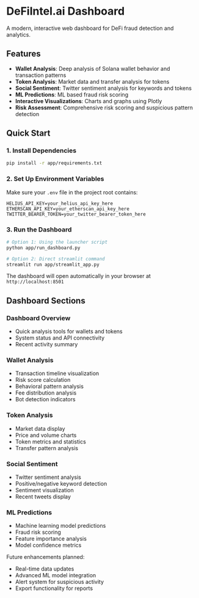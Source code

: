 # DeFiIntel.ai Dashboard

A modern, interactive web dashboard for DeFi fraud detection and analytics.

## Features

- **Wallet Analysis**: Deep analysis of Solana wallet behavior and transaction patterns
- **Token Analysis**: Market data and transfer analysis for tokens
- **Social Sentiment**: Twitter sentiment analysis for keywords and tokens
- **ML Predictions**: ML based fraud risk scoring
- **Interactive Visualizations**: Charts and graphs using Plotly
- **Risk Assessment**: Comprehensive risk scoring and suspicious pattern detection

## Quick Start

### 1. Install Dependencies
```bash
pip install -r app/requirements.txt
```

### 2. Set Up Environment Variables
Make sure your `.env` file in the project root contains:
```env
HELIUS_API_KEY=your_helius_api_key_here
ETHERSCAN_API_KEY=your_etherscan_api_key_here
TWITTER_BEARER_TOKEN=your_twitter_bearer_token_here
```

### 3. Run the Dashboard
```bash
# Option 1: Using the launcher script
python app/run_dashboard.py

# Option 2: Direct streamlit command
streamlit run app/streamlit_app.py
```

The dashboard will open automatically in your browser at `http://localhost:8501`

## Dashboard Sections

### Dashboard Overview
- Quick analysis tools for wallets and tokens
- System status and API connectivity
- Recent activity summary

### Wallet Analysis
  - Transaction timeline visualization
  - Risk score calculation
  - Behavioral pattern analysis
  - Fee distribution analysis
  - Bot detection indicators

### Token Analysis
  - Market data display
  - Price and volume charts
  - Token metrics and statistics
  - Transfer pattern analysis

### Social Sentiment
  - Twitter sentiment analysis
  - Positive/negative keyword detection
  - Sentiment visualization
  - Recent tweets display

### ML Predictions
  - Machine learning model predictions
  - Fraud risk scoring
  - Feature importance analysis
  - Model confidence metrics

Future enhancements planned:
- Real-time data updates
- Advanced ML model integration
- Alert system for suspicious activity
- Export functionality for reports 